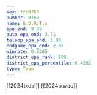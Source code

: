 ```yaml
---
key: frc8769
number: 8769
name: G.O.R.T.s
epa_end: 9.69
auto_epa_end: 3.71
teleop_epa_end: 3.93
endgame_epa_end: 2.05
winrate: 0.5385
district_epa_rank: 109
district_epa_percentile: 0.4202
type: Team
---
```

[[2024txdal]]
[[2024txwac]]
